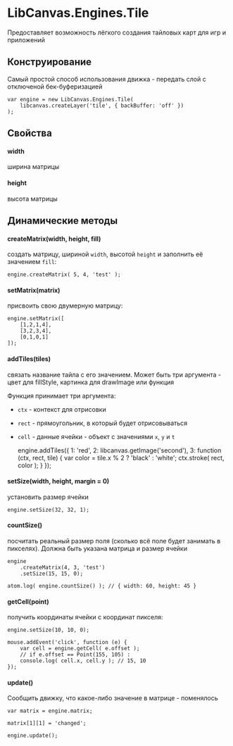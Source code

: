 LibCanvas.Engines.Tile
======================

Предоставляет возможность лёгкого создания тайловых карт для игр и приложений

## Конструирование

Самый простой способ использования движка - передать слой с отключеной бек-буферизацией

	var engine = new LibCanvas.Engines.Tile(
		libcanvas.createLayer('tile', { backBuffer: 'off' })
	);

## Свойства

#### width
ширина матрицы

#### height
высота матрицы

## Динамические методы

#### createMatrix(width, height, fill)

создать матрицу, шириной `width`, высотой `height` и заполнить её значением `fill`:

	engine.createMatrix( 5, 4, 'test' );

#### setMatrix(matrix)

присвоить свою двумерную матрицу:

	engine.setMatrix([
		[1,2,1,4],
		[3,2,3,4],
		[0,1,0,1]
	]);

#### addTiles(tiles)

связать название тайла с его значением. Может быть три аргумента - цвет для fillStyle, картинка для drawImage или функция

Функция принимает три аргумента:
* `ctx` - контекст для отрисовки
* `rect` - прямоугольник, в который будет отрисовываться
* `cell` - данные ячейки - объект с значениями `x`, `y` и `t`

	engine.addTiles({
		1: 'red',
		2: libcanvas.getImage('second'),
		3: function (ctx, rect, tile) {
			var color = tile.x % 2 ? 'black' : 'white';
			ctx.stroke( rect, color );
		}
	});

#### setSize(width, height, margin = 0)

установить размер ячейки

	engine.setSize(32, 32, 1);


#### countSize()

посчитать реальный размер поля (сколько всё поле будет занимать в пикселях). Должна быть указана матрица и размер ячейки

	engine
		.createMatrix(4, 3, 'test')
		.setSize(15, 15, 0);

	atom.log( engine.countSize() ); // { width: 60, height: 45 }

#### getCell(point)

получить координаты ячейки с координат пикселя:

 	engine.setSize(10, 10, 0);

 	mouse.addEvent('click', function (e) {
 		var cell = engine.getCell( e.offset );
 		// if e.offset == Point(155, 105) :
 		console.log( cell.x, cell.y ); // 15, 10
 	});

#### update()

Сообщить движку, что какое-либо значение в матрице - поменялось

	var matrix = engine.matrix;

	matrix[1][1] = 'changed';

	engine.update();

